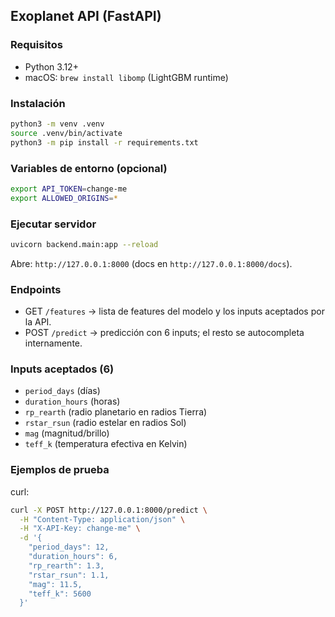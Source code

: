 ## Exoplanet API (FastAPI)

### Requisitos
- Python 3.12+
- macOS: `brew install libomp` (LightGBM runtime)

### Instalación
```bash
python3 -m venv .venv
source .venv/bin/activate
python3 -m pip install -r requirements.txt
```

### Variables de entorno (opcional)
```bash
export API_TOKEN=change-me
export ALLOWED_ORIGINS=*
```

### Ejecutar servidor
```bash
uvicorn backend.main:app --reload
```
Abre: `http://127.0.0.1:8000` (docs en `http://127.0.0.1:8000/docs`).

### Endpoints
- GET `/features` → lista de features del modelo y los inputs aceptados por la API.
- POST `/predict` → predicción con 6 inputs; el resto se autocompleta internamente.

### Inputs aceptados (6)
- `period_days` (días)
- `duration_hours` (horas)
- `rp_rearth` (radio planetario en radios Tierra)
- `rstar_rsun` (radio estelar en radios Sol)
- `mag` (magnitud/brillo)
- `teff_k` (temperatura efectiva en Kelvin)

### Ejemplos de prueba
curl:
```bash
curl -X POST http://127.0.0.1:8000/predict \
  -H "Content-Type: application/json" \
  -H "X-API-Key: change-me" \
  -d '{
    "period_days": 12,
    "duration_hours": 6,
    "rp_rearth": 1.3,
    "rstar_rsun": 1.1,
    "mag": 11.5,
    "teff_k": 5600
  }'
```



